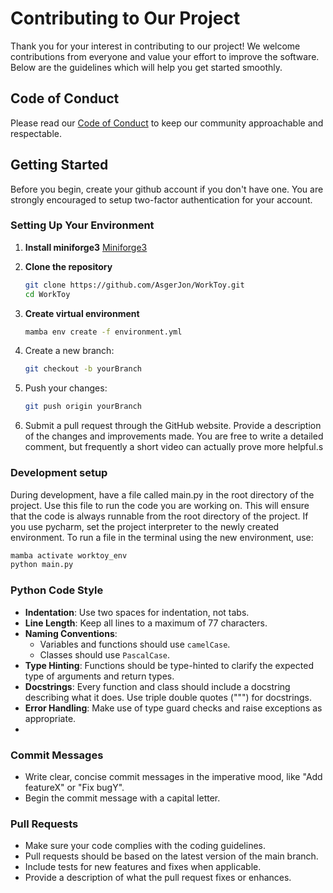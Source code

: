 # Contributing to Our Project

Thank you for your interest in contributing to our project! We welcome
contributions from everyone and value your effort to improve the software.
Below are the guidelines which will help you get started smoothly.

## Code of Conduct

Please read our [Code of Conduct](CODE_OF_CONDUCT.md) to keep our community
approachable and respectable.

## Getting Started

Before you begin, create your github account if you don't have one. You
are strongly encouraged to setup two-factor authentication for your account.

### Setting Up Your Environment

1. **Install miniforge3**
   [Miniforge3](https://github.com/conda-forge/miniforge)
2. **Clone the repository**
   ```bash
   git clone https://github.com/AsgerJon/WorkToy.git
   cd WorkToy
   ```

3. **Create virtual environment**
    ```bash
    mamba env create -f environment.yml
    ```

4. Create a new branch:
   ```bash
   git checkout -b yourBranch
   ```
5. Push your changes:
   ```bash
   git push origin yourBranch
   ```

6. Submit a pull request through the GitHub website. Provide a
   description of the changes and improvements made. You are free to
   write a detailed comment, but frequently a short video can actually
   prove more helpful.s

### Development setup

During development, have a file called main.py in the root directory of the
project. Use this file to run the code you are working on. This will ensure
that the code is always runnable from the root directory of the project.
If you use pycharm, set the project interpreter to the newly created
environment. To run a file in the terminal using the new environment, use:

```bash  
mamba activate worktoy_env
python main.py
```

### Python Code Style

- **Indentation**: Use two spaces for indentation, not tabs.
- **Line Length**: Keep all lines to a maximum of 77 characters.
- **Naming Conventions**:
    - Variables and functions should use `camelCase`.
    - Classes should use `PascalCase`.
- **Type Hinting**: Functions should be type-hinted to clarify the expected
  type of arguments and return types.
- **Docstrings**: Every function and class should include a docstring
  describing what it does. Use triple double quotes (""") for docstrings.
- **Error Handling**: Make use of type guard checks and raise exceptions
  as appropriate.
-

### Commit Messages

- Write clear, concise commit messages in the imperative mood, like "Add
  featureX" or "Fix bugY".
- Begin the commit message with a capital letter.

### Pull Requests

- Make sure your code complies with the coding guidelines.
- Pull requests should be based on the latest version of the main branch.
- Include tests for new features and fixes when applicable.
- Provide a description of what the pull request fixes or enhances.
